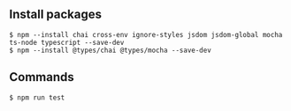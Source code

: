 ## Install packages
```
$ npm --install chai cross-env ignore-styles jsdom jsdom-global mocha ts-node typescript --save-dev
$ npm --install @types/chai @types/mocha --save-dev
```

## Commands
```
$ npm run test
```
